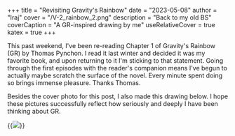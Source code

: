 +++
title = "Revisiting Gravity's Rainbow"
date = "2023-05-08"
author = "Iraj"
cover = "/V-2_rainbow_2.png"
description = "Back to my old BS"
coverCaption = "A GR-inspired drawing by me"
useRelativeCover = true
katex = true
+++

This past weekend, I've been re-reading Chapter 1 of Gravity's Rainbow (GR) by Thomas Pynchon. I read it last winter and decided it was my favorite book, and upon returning to it I'm sticking to that statement. Going through the first episodes with the reader's companion means I've begun to actually maybe scratch the surface of the novel. Every minute spent doing so brings immense pleasure. Thanks Thomas.

Besides the cover photo for this post, I also made this drawing below. I hope these pictures successfully reflect how seriously and deeply I have been thinking about GR.

{{<image src="V-2_parabolas_hearts.png" position="center">}}


